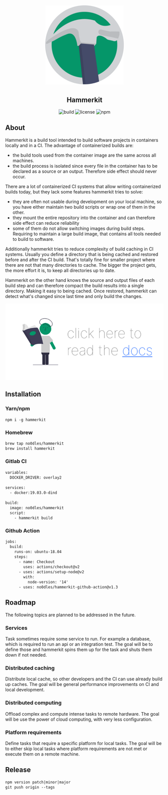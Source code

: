 <h1 align="center">
  <img src="docs/hammerkit.png" alt="hammerkit" width="250">
</h1>
<h2 align="center">Hammerkit</h2>

<p align='center'>
  <img alt='build' src='https://img.shields.io/github/workflow/status/no0dles/hammerkit/master'>
  <img alt='license' src='https://img.shields.io/npm/l/hammerkit'>
  <img alt='npm' src='https://img.shields.io/npm/v/hammerkit'>
</p>

## About

Hammerkit is a build tool intended to build software projects in containers locally and in a CI. The advantage of containerized builds are:
- the build tools used from the container image are the same across all machines.
- the build process is isolated since every file in the container has to be declared as a source or an output. Therefore side effect should never occur.

There are a lot of containerized CI systems that allow writing containerized builds today, but they lack some features hammerkit tries to solve:
- they are often not usable during development on your local machine, so you have either maintain two build scripts or wrap one of them in the other.
- they mount the entire repository into the container and can therefore side effect can reduce reliability
- some of them do not allow switching images during build steps. Requiring to maintain a large build image, that contains all tools needed to build to software.

Additionally hammerkit tries to reduce complexity of build caching in CI systems. Usually you define a directory that is being cached and restored before and after the CI build. That's totally fine for smaller project where there are not that many directories to cache. The bigger the project gets, the more effort it is, to keep all directories up to date.

Hammerkit on the other hand knows the source and output files of each build step and can therefore compact the build results into a single directory. Making it easy to being cached. Once restored, hammerkit can detect what's changed since last time and only build the changes.

<p align='center'>
    <a href="https://no0dles.gitbook.io/hammerkit">
        <img src="docs/read_the_docs.png" alt="docs">
    </a>
</p>

## Installation

### Yarn/npm
```npm i -g hammerkit```

### Homebrew
```
brew tap no0dles/hammerkit
brew install hammerkit
```

### Gitlab CI
```
variables:
  DOCKER_DRIVER: overlay2

services:
  - docker:19.03.0-dind

build:
  image: no0dles/hammerkit
  script:
    - hammerkit build
```

### Github Action
```
jobs:
  build:
    runs-on: ubuntu-18.04
    steps:
      - name: Checkout
        uses: actions/checkout@v2
      - uses: actions/setup-node@v2
        with:
          node-version: '14'
      - uses: no0dles/hammerkit-github-action@v1.3
```

## Roadmap
The following topics are planned to be addressed in the future.

### Services
Task sometimes require some service to run. 
For example a database, which is required to run an api or an integration test.
The goal will be to define those and hammerkit spins them up for the task and shuts them down if not needed. 

### Distributed caching
Distribute local cache, so other developers and the CI can use already build up caches.
The goal will be general performance improvements on CI and local development.

### Distributed computing
Offload complex and compute intense tasks to remote hardware.
The goal will be use the power of cloud computing, with very less configuration.

### Platform requirements
Define tasks that require a specific platform for local tasks.
The goal will be to either skip local tasks where platform requirements are not met or execute them on a remote machine.


## Release
```
npm version patch|minor|major
git push origin --tags
```
